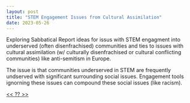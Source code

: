 ```yaml
---
layout: post
title: "STEM Engagement Issues from Cultural Assimilation"
date: 2023-05-26
---
```


Exploring Sabbatical Report ideas for issus with STEM engagment into underserved (often disenfrachised) communities and ties to issues with cultural assimilation (w/ culturally disenfrachised or cultural conflicting communities) like anti-semitism in Europe.

The issue is that communities underserved in STEM are frequently undserved with significant surrounding social issues. Engagement tools ignorning these issues can compound these social issues (like racism).

[<< ?? >>](???) 
